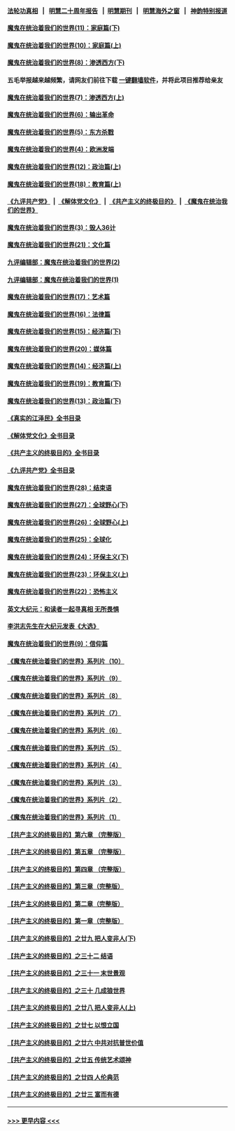 #### [法轮功真相](https://github.com/gfw-breaker/truth/blob/master/README.md?t=0) &nbsp;&nbsp;|&nbsp;&nbsp; [明慧二十周年报告](https://github.com/gfw-breaker/mh-reports/blob/master/README.md?t=0) &nbsp;&nbsp;|&nbsp;&nbsp;[明慧期刊](https://github.com/gfw-breaker/mh-qikan) &nbsp;&nbsp;|&nbsp;&nbsp; [明慧海外之窗](https://github.com/gfw-breaker/mh-news/blob/master/README.md?t=0) &nbsp;&nbsp;|&nbsp;&nbsp; [神韵特别报道](https://github.com/gfw-breaker/mh-news/blob/master/shenyun.md?t=0)
#### [魔鬼在统治着我们的世界(11)：家庭篇(下)](../pages/nsc422/n10440961.md?t=12170650) 
#### [魔鬼在统治着我们的世界(10)：家庭篇(上)](../pages/nsc422/n10435448.md?t=12170650) 
#### [魔鬼在统治着我们的世界(8)：渗透西方(下)](../pages/nsc422/n10429603.md?t=12170650) 
#### 五毛举报越来越频繁，请网友们前往下载 [一键翻墙软件](https://github.com/gfw-breaker/ssr-accounts)，并将此项目推荐给亲友
#### [魔鬼在统治着我们的世界(7)：渗透西方(上)](../pages/nsc422/n10426013.md?t=12170650) 
#### [魔鬼在统治着我们的世界(6)：输出革命](../pages/nsc422/n10421536.md?t=12170650) 
#### [魔鬼在统治着我们的世界(5)：东方杀戮](../pages/nsc422/n10417707.md?t=12170650) 
#### [魔鬼在统治着我们的世界(4)：欧洲发端](../pages/nsc422/n10414890.md?t=12170650) 
#### [魔鬼在统治着我们的世界(12)：政治篇(上)](../pages/nsc422/n10444576.md?t=12170650) 
#### [魔鬼在统治着我们的世界(18)：教育篇(上)](../pages/nsc422/n10526970.md?t=12170650) 
#### [《九评共产党》](https://github.com/begood0513/9ping.md/blob/master/README.md) &nbsp;|&nbsp; [《解体党文化》](../../../../jtdwh.md/blob/master/README.md)  &nbsp;|&nbsp; [《共产主义的终极目的》](../../../../gczydzjmd.md/blob/master/README.md) &nbsp;|&nbsp; [《魔鬼在统治我们的世界》](../../../../mgztzwmdsj.md/blob/master/README.md) 
#### [魔鬼在统治着我们的世界(3)：毁人36计](../pages/nsc422/n10411583.md?t=12170650) 
#### [魔鬼在统治着我们的世界(21)：文化篇](../pages/nsc422/n10597706.md?t=12170650) 
#### [九评编辑部：魔鬼在统治着我们的世界(2)](../pages/nsc422/n10410036.md?t=12170650) 
#### [九评编辑部：魔鬼在统治着我们的世界(1)](../pages/nsc422/n10406825.md?t=12170650) 
#### [魔鬼在统治着我们的世界(17)：艺术篇](../pages/nsc422/n10499093.md?t=12170650) 
#### [魔鬼在统治着我们的世界(16)：法律篇](../pages/nsc422/n10485969.md?t=12170650) 
#### [魔鬼在统治着我们的世界(15)：经济篇(下)](../pages/nsc422/n10469975.md?t=12170650) 
#### [魔鬼在统治着我们的世界(20)：媒体篇](../pages/nsc422/n10586579.md?t=12170650) 
#### [魔鬼在统治着我们的世界(14)：经济篇(上)](../pages/nsc422/n10457370.md?t=12170650) 
#### [魔鬼在统治着我们的世界(19)：教育篇(下)](../pages/nsc422/n10564808.md?t=12170650) 
#### [魔鬼在统治着我们的世界(13)：政治篇(下)](../pages/nsc422/n10448270.md?t=12170650) 
#### [《真实的江泽民》全书目录](../pages/nsc422/n13721399.md?t=12170650) 
#### [《解体党文化》全书目录](../pages/nsc422/n13721157.md?t=12170650) 
#### [《共产主义的终极目的》全书目录](../pages/nsc422/n13721048.md?t=12170650) 
#### [《九评共产党》全书目录](../pages/nsc422/n13708085.md?t=12170650) 
#### [魔鬼在统治着我们的世界(28)：结束语](../pages/nsc422/n10936246.md?t=12170650) 
#### [魔鬼在统治着我们的世界(27)：全球野心(下)](../pages/nsc422/n10928319.md?t=12170650) 
#### [魔鬼在统治着我们的世界(26)：全球野心(上)](../pages/nsc422/n10900318.md?t=12170650) 
#### [魔鬼在统治着我们的世界(25)：全球化](../pages/nsc422/n10788205.md?t=12170650) 
#### [魔鬼在统治着我们的世界(24)：环保主义(下)](../pages/nsc422/n10695307.md?t=12170650) 
#### [魔鬼在统治着我们的世界(23)：环保主义(上)](../pages/nsc422/n10688613.md?t=12170650) 
#### [魔鬼在统治着我们的世界(22)：恐怖主义](../pages/nsc422/n10614727.md?t=12170650) 
#### [英文大纪元：和读者一起寻真相 无所畏惧](../pages/nsc422/n12542027.md?t=12170650) 
#### [李洪志先生在大纪元发表《大选》](../pages/nsc422/n12534746.md?t=12170650) 
#### [魔鬼在统治着我们的世界(9)：信仰篇](../pages/nsc422/n10432159.md?t=12170650) 
#### [《魔鬼在统治着我们的世界》系列片（10）](../pages/nsc422/n12292670.md?t=12170650) 
#### [《魔鬼在统治着我们的世界》系列片（9）](../pages/nsc422/n12290859.md?t=12170650) 
#### [《魔鬼在统治着我们的世界》系列片（8）](../pages/nsc422/n12287445.md?t=12170650) 
#### [《魔鬼在统治着我们的世界》系列片（7）](../pages/nsc422/n12283425.md?t=12170650) 
#### [《魔鬼在统治着我们的世界》系列片（6）](../pages/nsc422/n12282314.md?t=12170650) 
#### [《魔鬼在统治着我们的世界》系列片（5）](../pages/nsc422/n12281419.md?t=12170650) 
#### [《魔鬼在统治着我们的世界》系列片（4）](../pages/nsc422/n12274024.md?t=12170650) 
#### [《魔鬼在统治着我们的世界》系列片（3）](../pages/nsc422/n12271322.md?t=12170650) 
#### [《魔鬼在统治着我们的世界》系列片（2）](../pages/nsc422/n12269049.md?t=12170650) 
#### [《魔鬼在统治着我们的世界》系列片（1）](../pages/nsc422/n12267575.md?t=12170650) 
#### [【共产主义的终极目的】第六章 （完整版）](../pages/nsc422/n11428913.md?t=12170650) 
#### [【共产主义的终极目的】第五章 （完整版）](../pages/nsc422/n11428912.md?t=12170650) 
#### [【共产主义的终极目的】第四章 （完整版）](../pages/nsc422/n11428907.md?t=12170650) 
#### [【共产主义的终极目的】第三章（完整版）](../pages/nsc422/n11428848.md?t=12170650) 
#### [【共产主义的终极目的】第二章（完整版）](../pages/nsc422/n11428831.md?t=12170650) 
#### [【共产主义的终极目的】第一章（完整版）](../pages/nsc422/n11417651.md?t=12170650) 
#### [【共产主义的终极目的】之廿九 把人变非人(下)](../pages/nsc422/n11344140.md?t=12170650) 
#### [【共产主义的终极目的】之三十二 结语](../pages/nsc422/n11360535.md?t=12170650) 
#### [【共产主义的终极目的】之三十一 末世景观](../pages/nsc422/n11351129.md?t=12170650) 
#### [【共产主义的终极目的】之三十 几成狼世界](../pages/nsc422/n11348280.md?t=12170650) 
#### [【共产主义的终极目的】之廿八 把人变非人(上)](../pages/nsc422/n11340492.md?t=12170650) 
#### [【共产主义的终极目的】之廿七 以恨立国](../pages/nsc422/n11336944.md?t=12170650) 
#### [【共产主义的终极目的】之廿六 中共对抗普世价值](../pages/nsc422/n11324785.md?t=12170650) 
#### [【共产主义的终极目的】之廿五 传统艺术颂神](../pages/nsc422/n11296396.md?t=12170650) 
#### [【共产主义的终极目的】之廿四 人伦典范](../pages/nsc422/n11296397.md?t=12170650) 
#### [【共产主义的终极目的】之廿三 富而有德](../pages/nsc422/n11283598.md?t=12170650) 

----
#### [ >>> 更早内容 <<< ](../indexes/nsc422-earlier.md)
